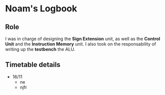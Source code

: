 # Noam's Logbook 

## Role

I was in charge of designing the **Sign Extension** unit, as well as the **Control Unit** and the **Instruction Memory** unit. I also took on the responsability of writing up the **testbench** the ALU.

## Timetable details

- 16/11
    - ne
    - njfr


